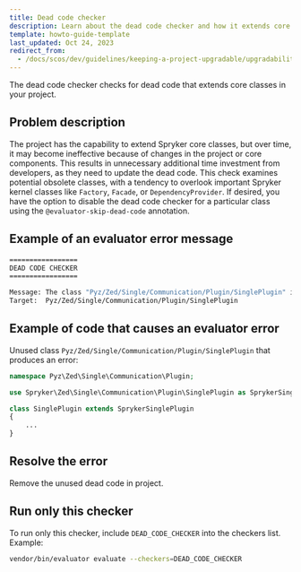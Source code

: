 ```yaml
---
title: Dead code checker
description: Learn about the dead code checker and how it extends core classes within your Spryker based project.
template: howto-guide-template
last_updated: Oct 24, 2023
redirect_from:
  - /docs/scos/dev/guidelines/keeping-a-project-upgradable/upgradability-guidelines/dead-code-checker.html
---
```


The dead code checker checks for dead code that extends core classes in your project.

## Problem description

The project has the capability to extend Spryker core classes, but over time, it may become ineffective because of changes in the project or core components.
This results in unnecessary additional time investment from developers, as they need to update the dead code.
This check examines potential obsolete classes, with a tendency to overlook important Spryker kernel classes like `Factory`, `Facade`, or `DependencyProvider`.
If desired, you have the option to disable the dead code checker for a particular class using the `@evaluator-skip-dead-code` annotation.

## Example of an evaluator error message

```bash
=================
DEAD CODE CHECKER
=================

Message: The class "Pyz/Zed/Single/Communication/Plugin/SinglePlugin" is not used in the project.
Target:  Pyz/Zed/Single/Communication/Plugin/SinglePlugin
```

## Example of code that causes an evaluator error

Unused class `Pyz/Zed/Single/Communication/Plugin/SinglePlugin` that produces an error:

```php
namespace Pyz\Zed\Single\Communication\Plugin;

use Spryker\Zed\Single\Communication\Plugin\SinglePlugin as SprykerSinglePlugin;

class SinglePlugin extends SprykerSinglePlugin
{
    ...
}
```

## Resolve the error

Remove the unused dead code in project.


## Run only this checker

To run only this checker, include `DEAD_CODE_CHECKER` into the checkers list. Example:

```bash
vendor/bin/evaluator evaluate --checkers=DEAD_CODE_CHECKER
```
